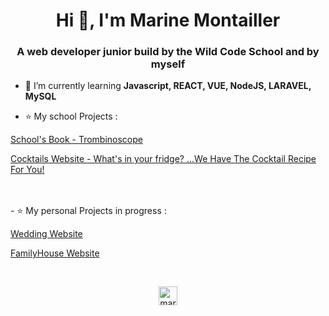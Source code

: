 <h1 align="center">Hi 👋, I'm Marine Montailler</h1>
<h3 align="center">A web developer junior build by the Wild Code School and by myself</h3>

- 🌱 I’m currently learning **Javascript, REACT, VUE, NodeJS, LARAVEL, MySQL**

- ⭐️ My school Projects :

<p>
<a href="https://wildcodeschool.github.io/Lyon-js-202005-project-Trombino/" target="blank">School's Book - Trombinoscope</a>
</p>
<p>
<a href="https://shakeit.netlify.app/" target="blank">Cocktails Website - What's in your fridge? ...We Have The Cocktail Recipe For You!</a>
</p>

<br/>
<br/>
- ⭐️ My personal Projects in progress :


<p>
<a href="https://laura-damien.netlify.app/" target="blank">Wedding Website</a>
</p>
<p>
<a href="https://les-fresnaies.netlify.app/" target="blank">FamilyHouse Website</a>
</p>
<br/>

<p align="center">
<a href="https://www.linkedin.com/in/marine-montailler-193298185/" target="blank"><img align="center" src="https://cdn.jsdelivr.net/npm/simple-icons@3.0.1/icons/linkedin.svg" alt="marine montailler" height="30" width="30" /></a>
</p>
